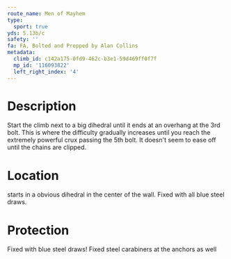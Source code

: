 ```yaml
---
route_name: Men of Mayhem
type:
  sport: true
yds: 5.13b/c
safety: ''
fa: FA, Bolted and Prepped by Alan Collins
metadata:
  climb_id: c142a175-0fd9-462c-b3e1-59d469ff0f7f
  mp_id: '116093822'
  left_right_index: '4'
---
```

# Description
Start the climb next to a big dihedral until it ends at an overhang at the 3rd bolt. This is where the difficulty gradually increases until you reach the extremely powerful crux passing the 5th bolt. It doesn't seem to ease off until the chains are clipped.

# Location
starts in a obvious dihedral in the center of the wall. Fixed with all blue steel draws.

# Protection
Fixed with blue steel draws! Fixed steel carabiners at the anchors as well
